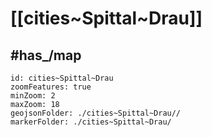 # [[cities~Spittal~Drau]] 


## #has_/map  



```leaflet
id: cities~Spittal~Drau
zoomFeatures: true 
minZoom: 2 
maxZoom: 18
geojsonFolder: ./cities~Spittal~Drau//
markerFolder: ./cities~Spittal~Drau/
```

